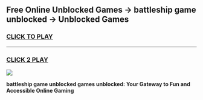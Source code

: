 
## Free Online Unblocked Games → battleship game unblocked → Unblocked Games
<h3>
<a href="https://premium.freeplayer.one?title=battleship_game_unblocked&ref=21F">CLICK TO PLAY</a></h3>
<hr>

<h3>
<a href="https://premium.freeplayer.one?title=battleship_game_unblocked&ref=21F">CLICK 2 PLAY</a>
  
</h3>

<a href="https://premium.freeplayer.one?title=battleship_game_unblocked&ref=21F/"><img src="https://clearcache.store/games.png"></a>


**battleship game unblocked games unblocked: Your Gateway to Fun and Accessible Online Gaming**
